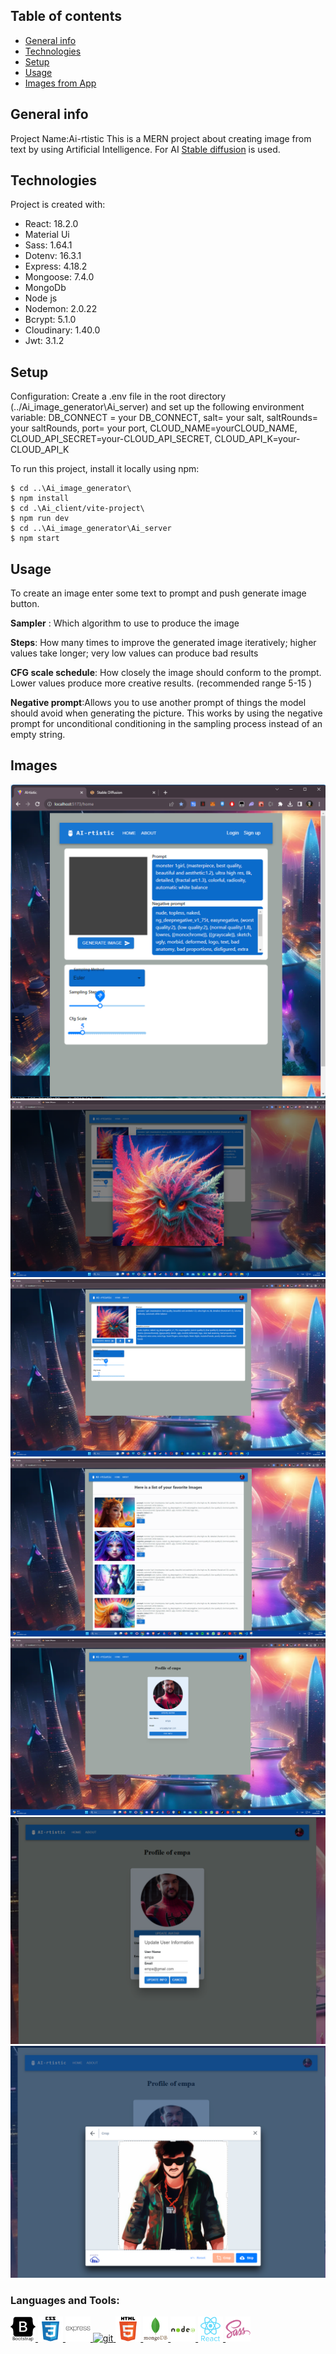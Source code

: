 
## Table of contents
* [General info](#general-info)
* [Technologies](#technologies)
* [Setup](#setup)
* [Usage](#usage)
* [Images from App](#images)
## General info
Project Name:Ai-rtistic
This is a MERN project about creating image from text by using Artificial Intelligence. 
For AI [Stable diffusion](https://github.com/AUTOMATIC1111/stable-diffusion-webui/wiki/Features#alt-diffusion) is used. 

	
## Technologies
Project is created with:

* React: 18.2.0
* Material Ui
* Sass: 1.64.1
* Dotenv: 16.3.1
* Express: 4.18.2
* Mongoose: 7.4.0
* MongoDb
* Node js
* Nodemon: 2.0.22
* Bcrypt: 5.1.0
* Cloudinary: 1.40.0
* Jwt: 3.1.2
	
## Setup
Configuration: Create a .env file in the root directory (../Ai_image_generator\Ai_server) and set up the following environment variable: 
DB_CONNECT = your DB_CONNECT,
salt= your salt,
saltRounds= your saltRounds,
port= your port,
CLOUD_NAME=yourCLOUD_NAME,
CLOUD_API_SECRET=your-CLOUD_API_SECRET,
CLOUD_API_K=your-CLOUD_API_K

To run this project, install it locally using npm:
```
$ cd ..\Ai_image_generator\
$ npm install
$ cd .\Ai_client/vite-project\
$ npm run dev
$ cd ..\Ai_image_generator\Ai_server
$ npm start
```
## Usage
 To create an image enter some text to prompt and push generate image button. 
 
 **Sampler** : Which algorithm to use to produce the image

**Steps**: How many times to improve the generated image iteratively; higher values take longer; very low values can produce bad results

**CFG scale schedule**: How closely the image should conform to the prompt. Lower values produce more creative results. (recommended range 5-15 )

**Negative prompt**:Allows you to use another prompt of things the model should avoid when generating the picture. This works by using the negative prompt for unconditional conditioning in the sampling process instead of an empty string.

## Images
![Alt text](<screen shots/Ekran görüntüsü 2023-08-23 223828.png>)
![Alt text](<screen shots/Ekran görüntüsü 2023-08-23 223715.png>)
![Alt text](<screen shots/Ekran görüntüsü 2023-08-23 223729.png>)
![Alt text](<screen shots/Ekran görüntüsü 2023-08-23 223754.png>)
![Alt text](<screen shots/Ekran görüntüsü 2023-08-23 223804.png>)
![Alt text](<screen shots/Ekran görüntüsü 2023-08-23 224507.png>)
![Alt text](<screen shots/Ekran görüntüsü 2023-08-23 224540.png>)


<h3 align="left">Languages and Tools:</h3>
<p align="left"> <a href="https://getbootstrap.com" target="_blank" rel="noreferrer"> <img src="https://raw.githubusercontent.com/devicons/devicon/master/icons/bootstrap/bootstrap-plain-wordmark.svg" alt="bootstrap" width="40" height="40"/> </a> <a href="https://www.w3schools.com/css/" target="_blank" rel="noreferrer"> <img src="https://raw.githubusercontent.com/devicons/devicon/master/icons/css3/css3-original-wordmark.svg" alt="css3" width="40" height="40"/> </a> <a href="https://expressjs.com" target="_blank" rel="noreferrer"> <img src="https://raw.githubusercontent.com/devicons/devicon/master/icons/express/express-original-wordmark.svg" alt="express" width="40" height="40"/> </a> <a href="https://git-scm.com/" target="_blank" rel="noreferrer"> <img src="https://www.vectorlogo.zone/logos/git-scm/git-scm-icon.svg" alt="git" width="40" height="40"/> </a> <a href="https://www.w3.org/html/" target="_blank" rel="noreferrer"> <img src="https://raw.githubusercontent.com/devicons/devicon/master/icons/html5/html5-original-wordmark.svg" alt="html5" width="40" height="40"/> </a> <a href="https://www.mongodb.com/" target="_blank" rel="noreferrer"> <img src="https://raw.githubusercontent.com/devicons/devicon/master/icons/mongodb/mongodb-original-wordmark.svg" alt="mongodb" width="40" height="40"/> </a> <a href="https://nodejs.org" target="_blank" rel="noreferrer"> <img src="https://raw.githubusercontent.com/devicons/devicon/master/icons/nodejs/nodejs-original-wordmark.svg" alt="nodejs" width="40" height="40"/> </a> <a href="https://reactjs.org/" target="_blank" rel="noreferrer"> <img src="https://raw.githubusercontent.com/devicons/devicon/master/icons/react/react-original-wordmark.svg" alt="react" width="40" height="40"/> </a> <a href="https://sass-lang.com" target="_blank" rel="noreferrer"> <img src="https://raw.githubusercontent.com/devicons/devicon/master/icons/sass/sass-original.svg" alt="sass" width="40" height="40"/> </a> </p>